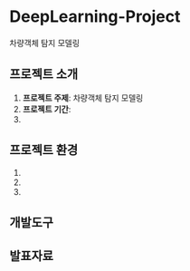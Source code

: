 # DeepLearning-Project
차량객체 탐지 모델링

## 프로젝트 소개
1. **프로젝트 주제**: 차량객체 탐지 모델링
2. **프로젝트 기간**:
3. 

## 프로젝트 환경
1. 
2.
3.

## 개발도구


## 발표자료
